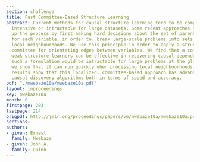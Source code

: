 ```yaml
---
section: challenge
title: Fast Committee-Based Structure Learning
abstract: Current methods for causal structure learning tend to be computationally
  intensive or intractable for large datasets. Some recent approaches have speeded
  up the process by first making hard decisions about the set of parents and children
  for each variable, in order to  break large-scale problems into sets of tractable
  local neighbourhoods. We use this principle in order to apply a structure learning
  committee for orientating edges between variables. We find that a combination of
  weak structure learners can be effective in recovering causal dependencies. Though
  such a formulation would be intractable for large problems at the global level,
  we show that it can run quickly when processing local neighbourhoods in turn. Experimental
  results show that this localized, committee-based approach has advantages over standard
  causal discovery algorithms both in terms of speed and accuracy.
pdf: "./mwebaze10a/mwebaze10a.pdf"
layout: inproceedings
key: mwebaze10a
month: 0
firstpage: 203
lastpage: 214
origpdf: http://jmlr.org/proceedings/papers/v6/mwebaze10a/mwebaze10a.pdf
sections: 
authors:
- given: Ernest
  family: Mwebaze
- given: John A.
  family: Quinn
---
```

